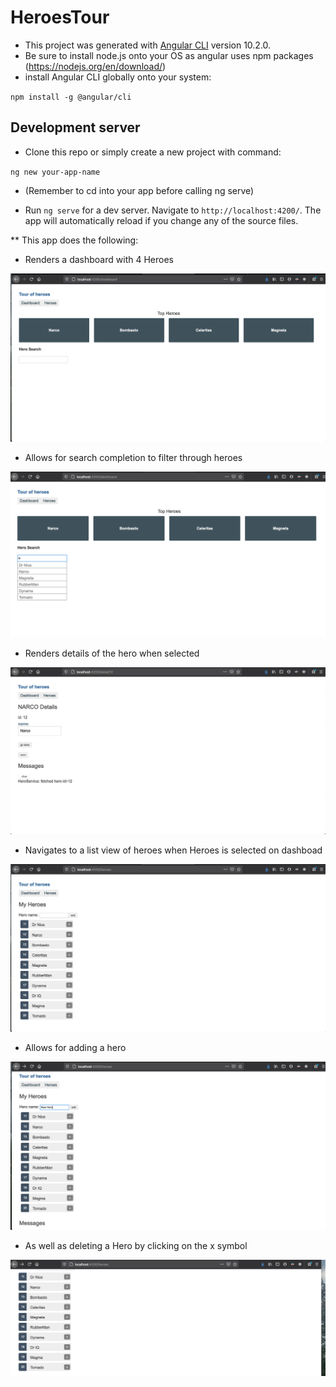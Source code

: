 # HeroesTour

- This project was generated with [Angular CLI](https://github.com/angular/angular-cli) version 10.2.0.
- Be sure to install node.js onto your OS as angular uses npm packages (https://nodejs.org/en/download/)
- install Angular CLI globally onto your system:

`npm install -g @angular/cli`

## Development server

- Clone this repo or simply create a new project with command:

`ng new your-app-name`

- (Remember to cd into your app before calling ng serve)

- Run `ng serve` for a dev server. Navigate to `http://localhost:4200/`. The app will automatically reload if you change any of the source files.

\*\* This app does the following:

- Renders a dashboard with 4 Heroes

<img src='/public/stylesheets/images/dashboard.png'>

- Allows for search completion to filter through heroes

<img src='/public/stylesheets/images/searchCompletion.png'>

- Renders details of the hero when selected

<img src='/public/stylesheets/images/details.png'>

- Navigates to a list view of heroes when Heroes is selected on dashboad

<img src='/public/stylesheets/images/list.png'>

- Allows for adding a hero

<img src='/public/stylesheets/images/addHero.png'>

- As well as deleting a Hero by clicking on the x symbol

<img src='/public/stylesheets/images/deletedHero.png'>
